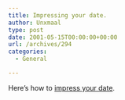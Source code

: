 ```yaml
---
title: Impressing your date.
author: Unxmaal
type: post
date: 2001-05-15T00:00:00+00:00
url: /archives/294
categories:
  - General

---
```

Here&#8217;s how to [impress your date][1].

 [1]: http://www.zefrank.com/date_1/navigation.html